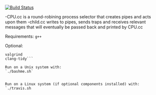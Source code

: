 [![Build Status](https://travis-ci.com/boxoforanmore/PipingExample.svg?branch=master)](https://travis-ci.com/boxoforanmore/PipingExample)


-CPU.cc is a round-robining process selector that creates pipes and acts upon them
-child.cc writes to pipes, sends traps and receives relevant messages that will eventually be passed back and printed by CPU.cc


Requirements:
```g++```

Optional:
```
valgrind
clang-tidy```

Run on a Unix system with:
`./bashme.sh`


Run on a Linux system (if optional components installed) with:
`./travis.sh

